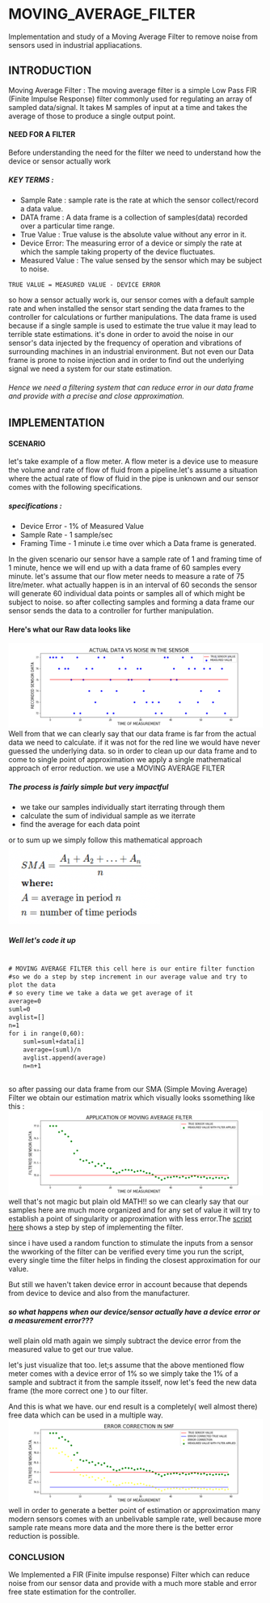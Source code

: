 # MOVING_AVERAGE_FILTER
Implementation and study of a Moving Average Filter to remove noise from sensors used in industrial appliacations.

## INTRODUCTION
Moving Average Filter : The moving average filter is a simple Low Pass FIR (Finite Impulse Response) filter commonly used for regulating an array of sampled data/signal. It takes M samples of input at a time and takes the average of those to produce a single output point.

#### NEED FOR A FILTER
Before understanding the need for the filter we need to understand how the device or sensor actually work
##### KEY TERMS :
- Sample Rate : sample rate is the rate at which the sensor collect/record a data value.
- DATA frame  : A data frame is a collection of samples(data) recorded over a particular time range.
- True Value  : True valuse is the absolute value without any error in it.
- Device Error: The measuring error of a device or simply the rate at which the sample taking property of the device fluctuates.
- Measured Value : The value sensed by the sensor which may be subject to noise.
```
TRUE VALUE = MEASURED VALUE - DEVICE ERROR
```
so how a sensor actually work is, our sensor comes with a default sample rate and when installed the sensor start sending the data frames to the controller for calculations or further manipulations. The data frame is used because if a single sample is used to estimate the true value it may lead to terrible state estimations. it's done in order to avoid the noise in our sensor's data injected by the frequency of operation and vibrations of surrounding machines in an industrial environment.
But not even our Data frame is prone to noise injection and in order to find out the underlying signal we need a system for our state estimation.
###### Hence we need a filtering system that can reduce error in our data frame and provide with a precise and close approximation.

## IMPLEMENTATION

#### SCENARIO

let's take example of a flow meter. A flow meter is a device use to measure the volume and rate of flow of fluid from a pipeline.let's assume a situation where the actual rate of flow of fluid in the pipe is unknown and our sensor comes with the following specifications.

##### specifications : 
- Device Error - 1% of Measured Value
- Sample Rate  - 1 sample/sec
- Framing Time - 1 minute i.e time over which a Data frame is generated.

In the given scenario our sensor have a sample rate of 1 and framing time of 1 minute, hence we will end up with a data frame of 60 samples every minute.
let's assume that our flow meter needs to measure a rate of 75 litre/meter. what actually happen is in an interval of 60 seconds the sensor will generate 60 individual data points or samples all of which might be subject to noise.
so after collecting samples and forming a data frame our sensor sends the data to a controller for further manipulation.

#### Here's what our Raw data looks like 

![](/ACTUAL_DATA_VS_NOISE.png)
Well from that we can clearly say that our data frame is far from the actual data we need to calculate. if it was not for the red line we would have never guessed the underlying data.
so in order to clean up our data frame and to come to single point of approximation we apply a single mathematical approach of error reduction.
we use a MOVING AVERAGE FILTER

##### The process is fairly simple but very impactful
- we take our samples individually start iterrating through them
- calculate the sum of individual sample as we iterrate 
- find the average for each data point

or to sum up we simply follow this mathematical approach
![](/formula.png)

##### Well let's code it up 
```

# MOVING AVERAGE FILTER this cell here is our entire filter function
#so we do a step by step increment in our average value and try to plot the data
# so every time we take a data we get average of it
average=0
suml=0
avglist=[]
n=1
for i in range(0,60):
    suml=suml+data[i]
    average=(suml)/n
    avglist.append(average)
    n=n+1


```
so after passing our data frame from our SMA (Simple Moving Average) Filter we obtain our estimation matrix which visually looks ssomething like this :
![](/APPLICATION_OF_MOVING_FILTER.png)
well that's not magic but plain old MATH!!
so we can clearly say that our samples here are much more organized and for any set of value it will try to establish a point of singularity or approximation with less error.The [script here](/FILTERS.ipynb) shows a step by step of implementing the filter. 

since i have used a random function to stimulate the inputs from a sensor the wworking of the filter can be verified every time you run the script, every single time the filter helps in finding the closest approximation for our value.

But still we haven't taken device error in account because that depends from device to device and also from the manufacturer.

##### so what happens when our device/sensor actually have a device error or a measurement error???
well plain old math again we simply subtract the device error from the measured value to get our true value.

let's just visualize that too. let;s assume that the above mentioned flow meter comes with a device error of 1% so we simply take the 1% of a sample and subtract it from the sample itsself, now let's feed the new data frame (the more correct one ) to our filter.

And this is what we have. our end result is a completely( well almost there) free data which can be used in a multiple way.
![](/ERROR_CORRECTION_IN_SMF.png)
well in order to generate a better point of estimation or approximation many modern sensors comes with an unbelivable sample rate, well because more sample rate means more data and the more there is the better error reduction is possible.

### CONCLUSION
We Implemented a FIR (Finite impulse response) Filter which can reduce noise from our sensor data and provide with a much more stable and error free state estimation for the controller.
